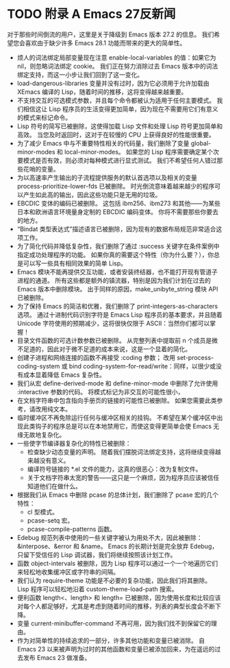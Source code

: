





# TODO 附录 A Emacs 27反新闻

对于那些时间倒流的用户，这里是关于降级到 Emacs 版本 27.2 的信息。  我们希望您会喜欢由于缺少许多 Emacs 28.1 功能而带来的更大的简单性。

-   烦人的词法绑定局部变量现在注意 enable-local-variables 的值：如果它为 nil，则忽略词法绑定 cookie。  我们正在努力消除过去 Emacs 版本中的词法绑定支持，而这一小步让我们回到了这一变化。
-   load-dangerous-libraries 变量并没有过时，因为它必须用于允许加载由 XEmacs 编译的 Lisp，随着时间的推移，这将变得越来越重要。
-   不支持交互的可选模式参数，并且每个命令都被认为适用于任何主要模式。  我们相信这让 Lisp 程序员的生活变得更加简单，因为现在不需要用它们有意义的模式来标记命令。
-   Lisp 符号的简写已被删除，这使得加载 Lisp 文件和处理 Lisp 符号更加简单和高效。  当您及时返回时，这对于在较慢的 CPU 上获得良好的性能很重要。
-   为了减少 Emacs 中与不重要特性相关的代码量，我们删除了变量 global-minor-modes 和 local-minor-modes。  如果您的 Lisp 程序需要确定某个次要模式是否有效，则必须对每种模式进行显式测试。  我们不希望任何人错过那些花哨的变量。
-   为以高速率产生输出的子流程提供服务的默认首选项以及相关的变量 process-prioritize-lower-fds 已被删除。  时光倒流意味着越来越少的程序可以产生如此高的输出，因此这些功能只是无用的垃圾。
-   EBCDIC 变体的编码已被删除。  这包括 ibm256、ibm273 和其他——为某些日本和欧洲语言环境量身定制的 EBCDIC 编码变体。  你将不需要那些你要去的地方。
-   “Bindat 类型表达式”描述语言已被删除，因为现有的数据布局规范非常适合这项工作。
-   为了简化代码并降低复杂性，我们删除了通过 :success 关键字在条件案例中指定成功处理程序的功能。  如果你真的需要这个特性（你为什么要？），你总是可以写一些具有相同效果的简单 Lisp。
-   Emacs 模块不能再提供交互功能，或者安装终结器，也不能打开现有管道子进程的通道。  所有这些都是额外的镇流器，特别是因为我们计划在过去的 Emacs 版本中删除模块。  出于同样的原因，make\_unibyte\_string 模块 API 已被删除。
-   为了保持 Emacs 的简洁和优雅，我们删除了 print-integers-as-characters 选项。  通过十进制代码识别字符是 Emacs Lisp 程序员的基本要求，并且随着 Unicode 字符使用的预期减少，这将很快仅限于 ASCII：当然你们都可以掌握！
-   目录文件函数的可选计数参数已被删除。  从完整列表中提取前 n 个成员是微不足道的，因此对于微不足道的成本来说，这是一个显着的简化。
-   创建子进程和网络连接的函数不再接受 :coding 参数；  改用 set-process-coding-system 或 bind coding-system-for-read/write：同样，以很少或没有成本显着降低 Emacs 复杂性。
-   我们从宏 define-derived-mode 和 define-minor-mode 中删除了允许使用 :interactive 参数的代码。  将模式标记为非交互的可能性很小，
-   在文档字符串中包含指向手册页的链接的可能性已被删除。  如果您需要此类参考，请改用纯文本。
-   临时缓冲区不再免除运行任何与缓冲区相关的挂钩。  不希望在某个缓冲区中出现此类钩子的程序总是可以在本地禁用它，而使这变得更简单会使 Emacs 无缘无故地复杂化。
-   一些使字节编译器复杂化的特性已被删除：
    -   检查缺少动态变量的声明。  随着我们摆脱词法绑定支持，这将继续变得越来越没有意义。
    -   编译符号链接的 \*.el 文件的能力，这真的很恶心：改为复制文件。
    -   关于文档字符串太宽的警告——这只是一个麻烦，因为程序员应该被信任知道他们在做什么。
-   根据我们从 Emacs 中删除 pcase 的总体计划，我们删除了 pcase 宏的几个特性：
    -   cl 型模式。
    -   pcase-setq 宏。
    -   pcase-compile-patterns 函数。
-   Edebug 规范列表中使用的一些关键字被认为用处不大，因此被删除：&interpose、&error 和 &name。  Emacs 的长期计划是完全放弃 Edebug，只留下受信任的 Lisp 调试器，我们将继续按照该计划工作。
-   函数 object-intervals 被删除，因为 Lisp 程序可以通过一个一个地遍历它们来轻松地收集缓冲区或字符串的间隔。
-   我们认为 require-theme 功能是不必要的复杂功能，因此我们将其删除。  Lisp 程序可以轻松地沿着 custom-theme-load-path 搜索。
-   便利函数 length<、length> 和 length= 已被删除，因为使用长度和比较应该对每个人都足够好，尤其是考虑到随着时间的推移，列表的典型长度会不断下降。
-   变量 current-minibuffer-command 不再可用，因为我们找不到保留它的理由。
-   作为对简单性的持续追求的一部分，许多其他功能和变量已被消除。  自 Emacs 23 以来被声明为过时的其他函数和变量已被添加回来，为在遥远的过去发布 Emacs 23 做准备。

